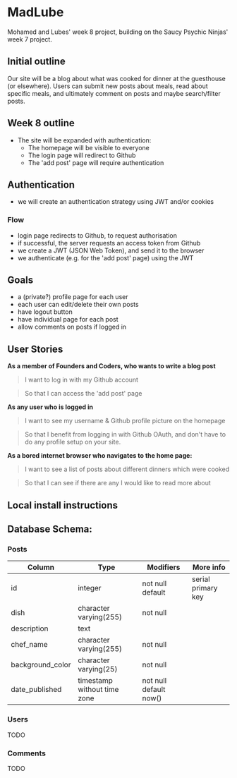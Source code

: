 # MadLube
Mohamed and Lubes' week 8 project, building on the Saucy Psychic Ninjas' week 7 project.

## Initial outline
Our site will be a blog about what was cooked for dinner at the guesthouse (or elsewhere). Users can submit new posts about meals, read about specific meals, and ultimately comment on posts and maybe search/filter posts.

## Week 8 outline
- The site will be expanded with authentication:
  - The homepage will be visible to everyone
  - The login page will redirect to Github
  - The 'add post' page will require authentication

## Authentication
- we will create an authentication strategy using JWT and/or cookies
### Flow
- login page redirects to Github, to request authorisation
- if successful, the server requests an access token from Github
- we create a JWT (JSON Web Token), and send it to the browser
- we authenticate (e.g. for the 'add post' page) using the JWT

## Goals
- a (private?) profile page for each user
- each user can edit/delete their own posts
- have logout button
- have individual page for each post
- allow comments on posts if logged in

## User Stories
**As a member of Founders and Coders, who wants to write a blog post**
> I want to log in with my Github account

> So that I can access the 'add post' page


**As any user who is logged in**
> I want to see my username & Github profile picture on the homepage

> So that I benefit from logging in with Github OAuth, and don't have to do any profile setup on your site.


**As a bored internet browser who navigates to the home page:**
> I want to see a list of posts about different dinners which were cooked

> So that I can see if there are any I would like to read more about

## Local install instructions

## Database Schema:
### Posts
Column      |     Type    |    Modifiers   | More info           
--- | --- | --- | ---
id               | integer                     | not null default | serial primary key
dish             | character varying(255)      | not null |
description      | text                        |          |
chef_name        | character varying(255)      | not null |
background_color | character varying(25)       | not null |
date_published   | timestamp without time zone | not null default now() |

### Users
TODO

### Comments
TODO

